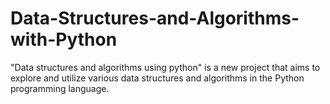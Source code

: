 # Data-Structures-and-Algorithms-with-Python
"Data structures and algorithms using python" is a new project that aims to explore and utilize various data structures and algorithms in the Python programming language.
